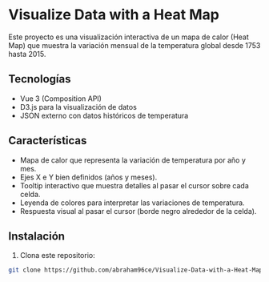 # Visualize Data with a Heat Map

Este proyecto es una visualización interactiva de un mapa de calor (Heat Map) que muestra la variación mensual de la temperatura global desde 1753 hasta 2015.

## Tecnologías

- Vue 3 (Composition API)
- D3.js para la visualización de datos
- JSON externo con datos históricos de temperatura

## Características

- Mapa de calor que representa la variación de temperatura por año y mes.
- Ejes X e Y bien definidos (años y meses).
- Tooltip interactivo que muestra detalles al pasar el cursor sobre cada celda.
- Leyenda de colores para interpretar las variaciones de temperatura.
- Respuesta visual al pasar el cursor (borde negro alrededor de la celda).

## Instalación

1. Clona este repositorio:

```bash
git clone https://github.com/abraham96ce/Visualize-Data-with-a-Heat-Map.git
